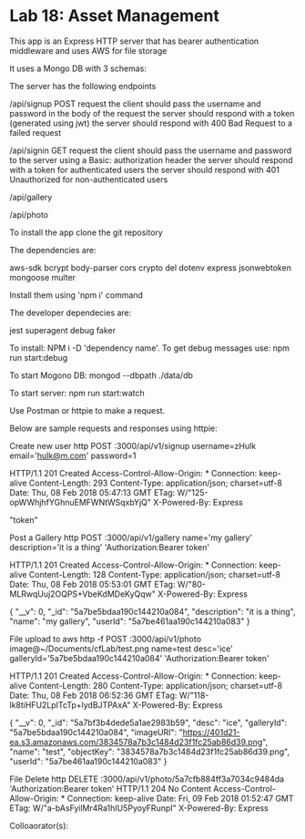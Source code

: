 # Lab 18: Asset Management

This app is an Express HTTP server that has bearer authentication middleware and uses AWS for file storage

It uses a Mongo DB with 3 schemas:

The server has the following endpoints

/api/signup
POST request
the client should pass the username and password in the body of the request
the server should respond with a token (generated using jwt)
the server should respond with 400 Bad Request to a failed request

/api/signin
GET request
the client should pass the username and password to the server using a Basic: authorization header
the server should respond with a token for authenticated users
the server should respond with 401 Unauthorized for non-authenticated users

/api/gallery

/api/photo

To install the app clone the git repository

The dependencies are:

aws-sdk
bcrypt
body-parser
cors
crypto
del
dotenv
express
jsonwebtoken
mongoose
multer

Install them using 'npm i' command

The developer dependecies are:

jest
superagent
debug
faker

To install: NPM i -D 'dependency name'.
To get debug messages use: npm run start:debug

To start Mogono DB: mongod --dbpath ./data/db

To start server: npm run start:watch

Use Postman or httpie to make a request.

Below are sample requests and responses using httpie:

Create new user
http POST :3000/api/v1/signup username=zHulk email='hulk@m.com' password=1

HTTP/1.1 201 Created
Access-Control-Allow-Origin: *
Connection: keep-alive
Content-Length: 293
Content-Type: application/json; charset=utf-8
Date: Thu, 08 Feb 2018 05:47:13 GMT
ETag: W/"125-opWWhjhfYGhnuEMFWNtWSqxbYjQ"
X-Powered-By: Express

"token"

Post a Gallery
http POST :3000/api/v1/gallery name='my gallery' description='it is a thing' 'Authorization:Bearer token'

HTTP/1.1 201 Created
Access-Control-Allow-Origin: *
Connection: keep-alive
Content-Length: 128
Content-Type: application/json; charset=utf-8
Date: Thu, 08 Feb 2018 05:53:01 GMT
ETag: W/"80-MLRwqUuj2OQPS+VbeKdMDeKyQqw"
X-Powered-By: Express

{
    "__v": 0,
    "_id": "5a7be5bdaa190c144210a084",
    "description": "it is a thing",
    "name": "my gallery",
    "userId": "5a7be461aa190c144210a083"
}

File upload to aws
http -f POST :3000/api/v1/photo image@~/Documents/cfLab/test.png name=test desc='ice' galleryId='5a7be5bdaa190c144210a084' 'Authorization:Bearer token'

HTTP/1.1 201 Created
Access-Control-Allow-Origin: *
Connection: keep-alive
Content-Length: 280
Content-Type: application/json; charset=utf-8
Date: Thu, 08 Feb 2018 06:52:36 GMT
ETag: W/"118-lk8tiHFU2LpITcTp+lydBJTPAxA"
X-Powered-By: Express

{
    "__v": 0,
    "_id": "5a7bf3b4dede5a1ae2983b59",
    "desc": "ice",
    "galleryId": "5a7be5bdaa190c144210a084",
    "imageURI": "https://401d21-ea.s3.amazonaws.com/3834578a7b3c1484d23f1fc25ab86d39.png",
    "name": "test",
    "objectKey": "3834578a7b3c1484d23f1fc25ab86d39.png",
    "userId": "5a7be461aa190c144210a083"
}

File Delete
http DELETE :3000/api/v1/photo/5a7cfb884ff3a7034c9484da 'Authorization:Bearer token'
HTTP/1.1 204 No Content
Access-Control-Allow-Origin: *
Connection: keep-alive
Date: Fri, 09 Feb 2018 01:52:47 GMT
ETag: W/"a-bAsFyilMr4Ra1hIU5PyoyFRunpI"
X-Powered-By: Express

Colloaorator(s):
